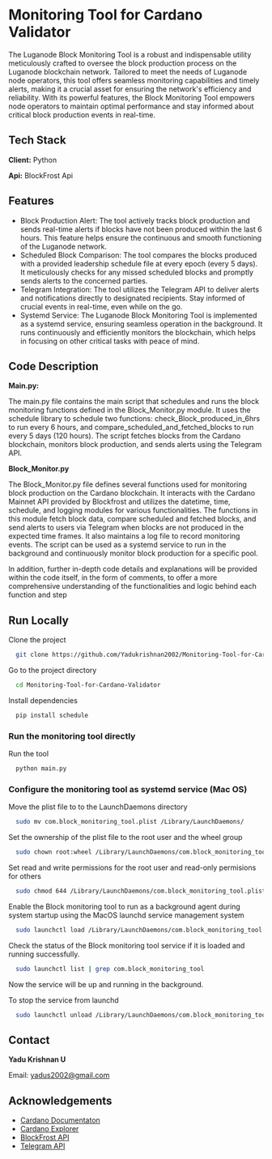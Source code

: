 
# Monitoring Tool for Cardano Validator

The Luganode Block Monitoring Tool is a robust and indispensable utility meticulously crafted to oversee the block production process on the Luganode blockchain network. Tailored to meet the needs of Luganode node operators, this tool offers seamless monitoring capabilities and timely alerts, making it a crucial asset for ensuring the network's efficiency and reliability. With its powerful features, the Block Monitoring Tool empowers node operators to maintain optimal performance and stay informed about critical block production events in real-time.


## Tech Stack

**Client:** Python

**Api:** BlockFrost Api


## Features

- Block Production Alert: The tool actively tracks block production and sends real-time alerts if blocks have not been produced within the last 6 hours. This feature helps ensure the continuous and smooth functioning of the Luganode network.
- Scheduled Block Comparison: The tool compares the blocks produced with a provided leadership schedule file at every epoch (every 5 days). It meticulously checks for any missed scheduled blocks and promptly sends alerts to the concerned parties.
- Telegram Integration: The tool utilizes the Telegram API to deliver alerts and notifications directly to designated recipients. Stay informed of crucial events in real-time, even while on the go.
- Systemd Service: The Luganode Block Monitoring Tool is implemented as a systemd service, ensuring seamless operation in the background. It runs continuously and efficiently monitors the blockchain, which helps in focusing on other critical tasks with peace of mind.


## Code Description

**Main.py:**

The main.py file contains the main script that schedules and runs the block monitoring functions defined in the Block_Monitor.py module. It uses the schedule library to schedule two functions: check_Block_produced_in_6hrs to run every 6 hours, and compare_scheduled_and_fetched_blocks to run every 5 days (120 hours). The script fetches blocks from the Cardano blockchain, monitors block production, and sends alerts using the Telegram API.

**Block_Monitor.py**

The Block_Monitor.py file defines several functions used for monitoring block production on the Cardano blockchain. It interacts with the Cardano Mainnet API provided by Blockfrost and utilizes the datetime, time, schedule, and logging modules for various functionalities. The functions in this module fetch block data, compare scheduled and fetched blocks, and send alerts to users via Telegram when blocks are not produced in the expected time frames. It also maintains a log file to record monitoring events. The script can be used as a systemd service to run in the background and continuously monitor block production for a specific pool.



In addition, further in-depth code details and explanations will be provided within the code itself, in the form of comments, to offer a more comprehensive understanding of the functionalities and logic behind each function and step


## Run Locally

Clone the project

```bash
  git clone https://github.com/Yadukrishnan2002/Monitoring-Tool-for-Cardano-Validator.git
```

Go to the project directory

```bash
  cd Monitoring-Tool-for-Cardano-Validator
```

Install dependencies

```bash
  pip install schedule
```

### Run the monitoring tool directly

Run the tool

```bash
  python main.py
```

### Configure the monitoring tool as systemd service (Mac OS)

Move the plist file to to the LaunchDaemons directory

```bash
  sudo mv com.block_monitoring_tool.plist /Library/LaunchDaemons/
```
Set the ownership of the plist file to the root user and the wheel group

```bash
  sudo chown root:wheel /Library/LaunchDaemons/com.block_monitoring_tool.plist
```

Set read and write permissions for the root user and read-only permisions for others

```bash
  sudo chmod 644 /Library/LaunchDaemons/com.block_monitoring_tool.plist
```

Enable the Block monitoring tool to run as a background agent during system startup using the MacOS launchd service management system

```bash
  sudo launchctl load /Library/LaunchDaemons/com.block_monitoring_tool.plist
```

Check the status of the Block monitoring tool service if it is loaded and running successfully.

```bash
  sudo launchctl list | grep com.block_monitoring_tool
```

Now the service will be up and running in the background. 

To stop the service from launchd

```bash
  sudo launchctl unload /Library/LaunchDaemons/com.block_monitoring_tool.plist
```

## Contact

**Yadu Krishnan U**

Email: yadus2002@gmail.com


## Acknowledgements

 - [Cardano Documentaton](https://docs.cardano.org/new-to-cardano/introduction/)
 - [Cardano Explorer](https://cexplorer.io/)
 - [BlockFrost API](https://blockfrost.io/)
 - [Telegram API](https://core.telegram.org/bots/api)
